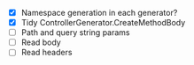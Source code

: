 - [X] Namespace generation in each generator?
- [X] Tidy ControllerGenerator.CreateMethodBody
- [ ] Path and query string params
- [ ] Read body
- [ ] Read headers

